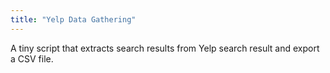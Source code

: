 ```yaml
---
title: "Yelp Data Gathering"
---
```


A tiny script that extracts search results from Yelp search result and export a CSV file.